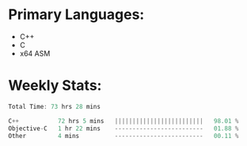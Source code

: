 # Primary Languages:
- C++
- C
- x64 ASM

# Weekly Stats:
<!--START_SECTION:waka-->

```C++
Total Time: 73 hrs 28 mins

C++           72 hrs 5 mins   |||||||||||||||||||||||||   98.01 %
Objective-C   1 hr 22 mins    -------------------------   01.88 %
Other         4 mins          -------------------------   00.11 %
```

<!--END_SECTION:waka-->


